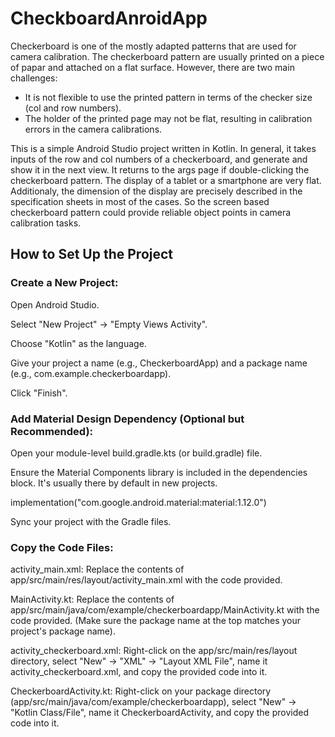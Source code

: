 # CheckboardAnroidApp
Checkerboard is one of the mostly adapted patterns that are used for camera calibration. The checkerboard pattern are usually printed on a piece of papar and attached on a flat surface. However, there are two main challenges:
 - It is not flexible to use the printed pattern in terms of the checker size (col and row numbers).
 - The holder of the printed page may not be flat, resulting in calibration errors in the camera calibrations.


This is a simple Android Studio project written in Kotlin. In general, it takes inputs of the row and col numbers of a checkerboard, and generate and show it in the next view.  It returns to the args page if double-clicking the checkerboard pattern. The display of a tablet or a smartphone are very flat. Additionaly, the dimension of the display are precisely described in the specification sheets in most of the cases. So the screen based checkerboard pattern could provide reliable object points in camera calibration tasks.



## How to Set Up the Project

### Create a New Project:

Open Android Studio.

Select "New Project" -> "Empty Views Activity".

Choose "Kotlin" as the language.

Give your project a name (e.g., CheckerboardApp) and a package name (e.g., com.example.checkerboardapp).

Click "Finish".

### Add Material Design Dependency (Optional but Recommended):

Open your module-level build.gradle.kts (or build.gradle) file.

Ensure the Material Components library is included in the dependencies block. It's usually there by default in new projects.

implementation("com.google.android.material:material:1.12.0")

Sync your project with the Gradle files.

### Copy the Code Files:

activity_main.xml: Replace the contents of app/src/main/res/layout/activity_main.xml with the code provided.

MainActivity.kt: Replace the contents of app/src/main/java/com/example/checkerboardapp/MainActivity.kt with the code provided. (Make sure the package name at the top matches your project's package name).

activity_checkerboard.xml: Right-click on the app/src/main/res/layout directory, select "New" -> "XML" -> "Layout XML File", name it activity_checkerboard.xml, and copy the provided code into it.

CheckerboardActivity.kt: Right-click on your package directory (app/src/main/java/com/example/checkerboardapp), select "New" -> "Kotlin Class/File", name it CheckerboardActivity, and copy the provided code into it.
